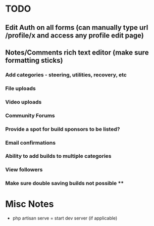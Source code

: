# TODO

## Edit Auth on all forms (can manually type url /profile/x and access any profile edit page)

## Notes/Comments rich text editor (make sure formatting sticks)

### Add categories - steering, utilities, recovery, etc

### File uploads

### Video uploads 

### Community Forums

### Provide a spot for build sponsors to be listed?

### Email confirmations

### Ability to add builds to multiple categories

### View followers

### Make sure double saving builds not possible **


# Misc Notes

* php artisan serve = start dev server (if applicable)
